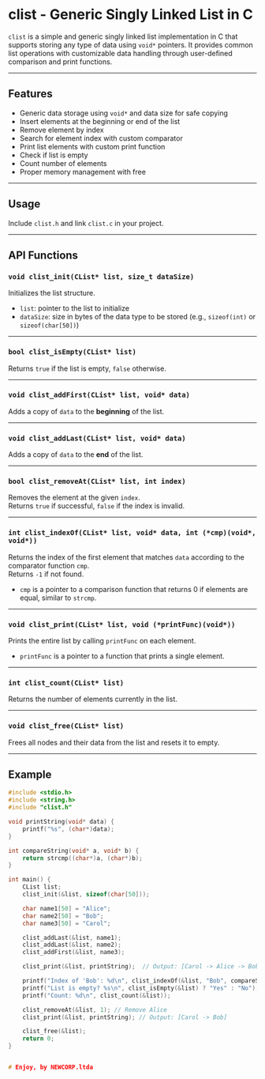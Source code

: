 # clist - Generic Singly Linked List in C

`clist` is a simple and generic singly linked list implementation in C that supports storing any type of data using `void*` pointers. It provides common list operations with customizable data handling through user-defined comparison and print functions.

---

## Features

- Generic data storage using `void*` and data size for safe copying
- Insert elements at the beginning or end of the list
- Remove element by index
- Search for element index with custom comparator
- Print list elements with custom print function
- Check if list is empty
- Count number of elements
- Proper memory management with free

---

## Usage

Include `clist.h` and link `clist.c` in your project.

---

## API Functions

### `void clist_init(CList* list, size_t dataSize)`

Initializes the list structure.

- `list`: pointer to the list to initialize
- `dataSize`: size in bytes of the data type to be stored (e.g., `sizeof(int)` or `sizeof(char[50])`)

---

### `bool clist_isEmpty(CList* list)`

Returns `true` if the list is empty, `false` otherwise.

---

### `void clist_addFirst(CList* list, void* data)`

Adds a copy of `data` to the **beginning** of the list.

---

### `void clist_addLast(CList* list, void* data)`

Adds a copy of `data` to the **end** of the list.

---

### `bool clist_removeAt(CList* list, int index)`

Removes the element at the given `index`.  
Returns `true` if successful, `false` if the index is invalid.

---

### `int clist_indexOf(CList* list, void* data, int (*cmp)(void*, void*))`

Returns the index of the first element that matches `data` according to the comparator function `cmp`.  
Returns `-1` if not found.

- `cmp` is a pointer to a comparison function that returns 0 if elements are equal, similar to `strcmp`.

---

### `void clist_print(CList* list, void (*printFunc)(void*))`

Prints the entire list by calling `printFunc` on each element.

- `printFunc` is a pointer to a function that prints a single element.

---

### `int clist_count(CList* list)`

Returns the number of elements currently in the list.

---

### `void clist_free(CList* list)`

Frees all nodes and their data from the list and resets it to empty.

---

## Example

```c
#include <stdio.h>
#include <string.h>
#include "clist.h"

void printString(void* data) {
    printf("%s", (char*)data);
}

int compareString(void* a, void* b) {
    return strcmp((char*)a, (char*)b);
}

int main() {
    CList list;
    clist_init(&list, sizeof(char[50]));

    char name1[50] = "Alice";
    char name2[50] = "Bob";
    char name3[50] = "Carol";

    clist_addLast(&list, name1);
    clist_addLast(&list, name2);
    clist_addFirst(&list, name3);

    clist_print(&list, printString);  // Output: [Carol -> Alice -> Bob]

    printf("Index of 'Bob': %d\n", clist_indexOf(&list, "Bob", compareString));
    printf("List is empty? %s\n", clist_isEmpty(&list) ? "Yes" : "No");
    printf("Count: %d\n", clist_count(&list));

    clist_removeAt(&list, 1); // Remove Alice
    clist_print(&list, printString); // Output: [Carol -> Bob]

    clist_free(&list);
    return 0;
}


# Enjoy, by NEWCORP.ltda
```
